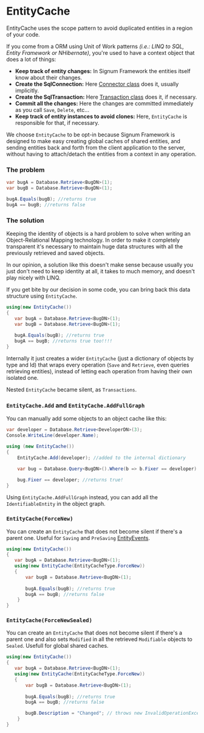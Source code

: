 # EntityCache

EntityCache uses the scope pattern to avoid duplicated entities in a region of your code. 

If you come from a ORM using Unit of Work patterns *(i.e.: LINQ to SQL, Entity Framework or NHibernate)*, you're used to have a context object that does a lot of things: 

* **Keep track of entity changes:** In Signum Framework the entities itself know about their changes.
* **Create the SqlConnection:** Here [Connector class](Connection/Connector.md) does it, usually implicitly.
* **Create the SqlTransaction:** Here [Transaction class](Connection/Transaction.md) does it, if necessary.
* **Commit all the changes:** Here the changes are committed immediately as you call `Save`, `Delete`, etc...
* **Keep track of entity instances to avoid clones:** Here, `EntityCache` is responsible for that, if necessary. 


We choose `EntityCache` to be opt-in because Signum Framework is designed to make easy creating global caches of shared entities, and sending entities back and forth from the client application to the server, without having to attach/detach the entities from a context in any operation. 


### The problem

```C#
var bugA = Database.Retrieve<BugDN>(1);
var bugB = Database.Retrieve<BugDN>(1);

bugA.Equals(bugB); //returns true
bugA == bugB; //returns false
```

### The solution

Keeping the identity of objects is a hard problem to solve when writing an Object-Relational Mapping technology. In order to make it completely transparent it's necessary to maintain huge data structures with all the previously retrieved and saved objects.

In our opinion, a solution like this doesn't make sense because usually you just don't need to keep identity at all, it takes to much memory, and doesn't play nicely with LINQ. 

If you get bite by our decision in some code, you can bring back this data structure using `EntityCache`. 

```C#
using(new EntityCache())
{
   var bugA = Database.Retrieve<BugDN>(1);
   var bugB = Database.Retrieve<BugDN>(1);
   
   bugA.Equals(bugB); //returns true
   bugA == bugB; //returns true too!!!!
}
```

Internally it just creates a wider `EntityCache` (just a dictionary of objects by type and Id) that wraps every operation (`Save` and `Retrieve`, even queries retrieving entities), instead of letting each operation from having their own isolated one. 

Nested `EntityCache` became silent, as `Transactions`.

### `EntityCache.Add` and `EntityCache.AddFullGraph`

You can manually add some objects to an object cache like this:  

```C#
var developer = Database.Retrieve<DeveloperDN>(3);
Console.WriteLine(developer.Name);

using (new EntityCache())
{
    EntityCache.Add(developer); //added to the internal dictionary

    var bug = Database.Query<BugDN>().Where(b => b.Fixer == developer).First(); //Fixer retrieved from the internal dicitonary
    
    bug.Fixer == developer; //returns true!
}
```

Using `EntityCache.AddFullGraph` instead, you can add all the `IdentifiableEntity` in the object graph.  

### `EntityCache(ForceNew)`

You can create an `EntityCache` that does not become silent if there's a parent one. Useful for `Saving` and `PreSaving` [EntityEvents](EntityEvents.md).

```C#
using(new EntityCache())
{
   var bugA = Database.Retrieve<BugDN>(1);
   using(new EntityCache(EntityCacheType.ForceNew))
   {
	   var bugB = Database.Retrieve<BugDN>(1);
	   
	   bugA.Equals(bugB); //returns true
	   bugA == bugB; //returns false
	}
}
```


### `EntityCache(ForceNewSealed)`

You can create an `EntityCache` that does not become silent if there's a parent one and also sets `Modified` in all the retrieved `Modifiable` objects to `Sealed`. Usefull for global shared caches. 

```C#
using(new EntityCache())
{
   var bugA = Database.Retrieve<BugDN>(1);
   using(new EntityCache(EntityCacheType.ForceNew))
   {
	   var bugB = Database.Retrieve<BugDN>(1);
	   
	   bugA.Equals(bugB); //returns true
	   bugA == bugB; //returns false

       bugB.Description = "Changed"; // throws new InvalidOperationException("The instance Bug is sealed and can not be modified");
	}
}
```